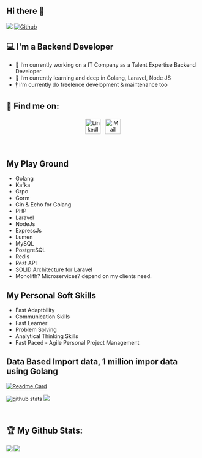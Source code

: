 ## Hi there 👋

![](https://visitor-badge.laobi.icu/badge?page_id=Yoga-Saputra.Yoga-Saputra) [![Github](https://img.shields.io/github/followers/Yoga-Saputra?label=Followers&logo=Github)](https://github.com/Yoga-Saputra)

## 💻 I'm a Backend Developer

- 🔭 I’m currently working on a IT Company as a Talent Expertise Backend Developer
- 🌱 I’m currently learning and deep in Golang, Laravel, Node JS
- 🕴 ️I'm currently do freelence development & maintenance too

## :email: Find me on:

<p align="center">
 <a href="https://www.linkedin.com/in/nurays" target="_blank" rel="noopener noreferrer"> <img src="https://cdn-icons-png.flaticon.com/512/174/174857.png" alt="LinkedIn" height="40" style="vertical-align:top; margin:4px"></a>
 <a href="mailto:catur.yogasaputran@gmail.com"> <img src="https://cdn-icons-png.flaticon.com/512/726/726623.png" alt="Mail" height="40" style="vertical-align:top; margin:4px"></a> 
</p>

<br />

## My Play Ground

- Golang
- Kafka
- Grpc
- Gorm
- Gin & Echo for Golang
- PHP
- Laravel
- NodeJs
- ExpressJs
- Lumen
- MySQL
- PostgreSQL
- Redis
- Rest API
- SOLID Architecture for Laravel
- Monolith? Microservices? depend on my clients need.

## My Personal Soft Skills

- Fast Adaptbility
- Communication Skills
- Fast Learner
- Problem Solving
- Analytical Thinking Skills
- Fast Paced - Agile Personal Project Management

## Data Based Import data, 1 million impor data using Golang

[![Readme Card](https://github-readme-stats.vercel.app/api/pin/?username=Yoga-Saputra&repo=golang_import_large_csv_pgsql)](https://github.com/Yoga-Saputra/golang_import_large_csv_pgsql)

![github stats](https://github-readme-stats.vercel.app/api?username=Yoga-Saputra&show_icons=true&count_private=true&include_all_commits)
![](https://github.com/Yoga-Saputra/github-stats/blob/master/generated/overview.svg)

<br />

## :trophy: My Github Stats:

<div>
<a href="https://github-readme-stats.vercel.app/api?username=Yoga-Saputra&theme=tokyonight">
  <img  align="left" src="https://github-readme-stats.vercel.app/api?username=Yoga-Saputra&count_private=true&show_icons=true&theme=tokyonight" />
</a>
<a href="https://github-readme-stats.vercel.app/api/top-langs/?username=Yoga-Saputra&hide=php&theme=tokyonight">
  <img align="left" src="https://github-readme-stats.vercel.app/api/top-langs/?username=Yoga-Saputra&hide=php&theme=tokyonight" />
</a>
</div>
